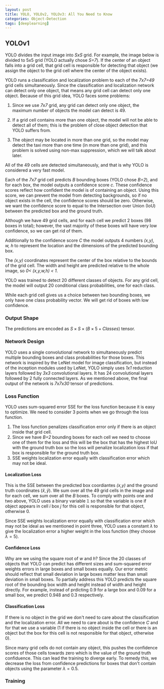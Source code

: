 ```yaml
---
layout: post
title: YOLO, YOLOv2, YOLOv3: All You Need to Know
categories: Object-Detection
tags: [deeplearning]
---
```


## YOLOv1
YOLO divides the input image into *SxS* grid. For example, the image below is divided to 5x5 grid (YOLO actually chose *S=7*). If the center of an object falls into a grid cell, that grid cell is responsible for detecting that object (we assign the object to the grid cell where the center of the object exists). 

YOLO runs a classification and localization problem to each of the *7x7=49* grid cells simultaneously. Since the classification and localization network can detect only one object, that means any grid cell can detect only one object. Because of this grid idea, YOLO faces some problems:

1. Since we use *7x7* grid, any grid can detect only one object, the maximum number of objects the model can detect is 49.

2. If a grid cell contains more than one object, the model will not be able to detect all of them; this is the problem of close object detection that YOLO suffers from.

3. The object may be located in more than one grid, so the model may detect the taxi more than one time (in more than one grid), and this problem is solved using non-max suppression, which we will talk about later.

All of the 49 cells are detected simultaneously, and that is why YOLO is considered a very fast model. 

Each of the *7x7* grid cell predicts *B* bounding boxes (YOLO chose *B=2*), and for each box, the model outputs a confidence score *c*. These confidence scores reflect how confident the model is of containing an object. Using this score, we can prevent the model from detecting backgrounds, so if no object exists in the cell, the confidence scores should be zero. Otherwise, we want the confidence score to equal to the Intersection over Union (IoU) between the predicted box and the ground truth. 

Although we have 49 grid cells, and for each cell we predict 2 boxes (98 boxes in total); however, the vast majority of these boxes will have very low confidence, so we can get rid of them.

Additionally to the confidence score *C* the model outputs 4 numbers *(x,y), w, h* to represent the location and the dimensions of the predicted bounding box.

The *(x,y)* coordinates represent the center of the box relative to the bounds of the grid cell. The width and height are predicted relative to the whole image, so *0< (x,y,w,h) < 1*.

YOLO was trained to detect 20 different classes of objects. For any grid cell, the model will output 20 conditional class probabilities, one for each class. 

While each grid cell gives us a choice between two bounding boxes, we only have one class probability vector. We will get rid of boxes with low confidence. 

### Output Shape 

The predictions are encoded as $S \times S \times (B \times 5 + Classes)$ tensor.

### Network Design
YOLO uses a single convolutional network to simultaneously predict multiple bounding boxes and class probabilities for those boxes. This network is inspired by the LeNet model for image classification, but instead of the inception modules used by LeNet, YOLO simply uses *1x1* reduction layers followed by *3x3* convolutional layers. It has 24 convolutional layers followed by 2 fully connected layers. As we mentioned above, the final output of the network is *7x7x30* tensor of predictions. 

### Loss Function
YOLO uses sum-squared error SSE for the loss function because it is easy to optimize. We need to consider 3 points when we go through the loss function.

1. The loss function penalizes classification error only if there is an object inside that grid cell.
2. Since we have *B=2* bounding boxes for each cell we need to choose one of them for the loss and this will be the box that has the highest IoU with the ground truth box so the loss will penalize localization loss if that box is responsible for the ground truth box.
3. SSE weights localization error equally with classification error which may not be ideal.


#### Localization Loss
This is the SSE between the predicted box coordiantes *(x,y)* and the ground truth coordinates $(\hat{x}, \hat{y})$. We sum over all the 49 grid cells in the image and for each cell, we sum over all the *B* boxes. To comply with points one and two above, YOLO uses a binary variable $\mathbb{1}$ so that the variable is one if object appears in cell $i$ box $j$ for this cell is responsible for that object, otherwise 0.

Since SSE weights localization error equally with classification error which may not be ideal as we mentioned in point three, YOLO uses a constant $\lambda$ to give the localization error a higher weight in the loss function (they choose $\lambda = 5$). 

#### Confidence Loss

Why are we using the square root of $w$ and $h$? Since the 20 classes of objects that YOLO can predict has different sizes and sum-squared error weights errors in large boxes and small boxes equally. Our error metric should reflect that small deviation in large boxes matter less than small deviation in small boxes. To partially address this YOLO predicts the square root of the bounding box width and height instead of width and height directly. For example, instead of prdicting 0.9 for a large box and 0.09 for a small box, we predict 0.948 and 0.3 respectively. 

#### Classification Loss
If there is no object in the grid we don't need to care about the classification and the localization error. All we need to care about is the confidence $C$ and for that we use a variable (1 if there is no object inside the cell or there is an object but the box for this cell is not responsible for that object, otherwise 0).

Since many grid cells do not contain any object, this pushes the confidence scores of those cells towards zero which is the value of the ground truth confiduence. This can lead the training to diverge early. To remedy this, we decrease the loss from confidence predictions for boxes that don't contain objects using the parameter $\lambda = 0.5$. 

### Training
